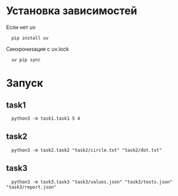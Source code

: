 # Установка зависимостей 

Если нет uv
```shell
  pip install uv
```

Синхронизация с uv.lock
```shell
  uv pip sync
```

# Запуск
## task1
```shell
  python3 -m task1.task1 5 4
```

## task2
```shell
  python3 -m task2.task2 "task2/circle.txt" "task2/dot.txt"
```

## task3
```shell
  python3 -m task3.task3 "task3/values.json" "task3/tests.json" "task3/report.json"
```